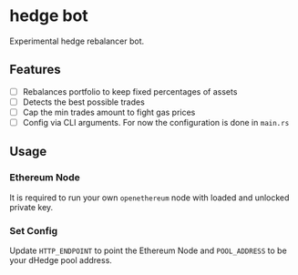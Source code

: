 # hedge bot

Experimental hedge rebalancer bot.

## Features

- [ ] Rebalances portfolio to keep fixed percentages of assets
- [ ] Detects the best possible trades
- [ ] Cap the min trades amount to fight gas prices
- [ ] Config via CLI arguments. For now the configuration is done in `main.rs`

## Usage

### Ethereum Node
It is required to run your own `openethereum` node with loaded and unlocked private key.

### Set Config
Update `HTTP_ENDPOINT` to point the Ethereum Node and `POOL_ADDRESS` to be your dHedge pool address.